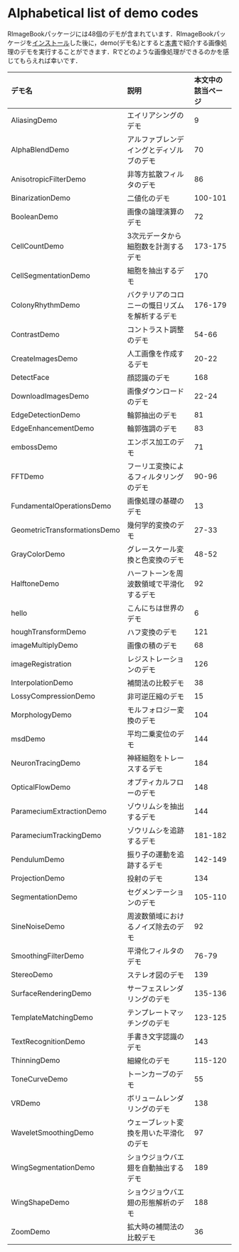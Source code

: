 # Alphabetical list of demo codes #
RImageBookパッケージには48個のデモが含まれています．RImageBookパッケージを[インストール](RImageBookInstallation.md)した後に，demo(デモ名)とすると[本書](http://www.amazon.co.jp/gp/product/4320019784/)で紹介する画像処理のデモを実行することができます．Rでどのような画像処理ができるのかを感じてもらえれば幸いです．


| **デモ名** | **説明** | **本文中の該当ページ** |
|:--------------|:-----------|:--------------------------------|
|AliasingDemo   |エイリアシングのデモ |9                                |
|AlphaBlendDemo |アルファブレンデイングとディゾルブのデモ |70                               |
|AnisotropicFilterDemo|非等方拡散フィルタのデモ |86                               |
|BinarizationDemo|二値化のデモ |100-101                          |
|BooleanDemo    |画像の論理演算のデモ |72                               |
|CellCountDemo  |3次元データから細胞数を計測するデモ |173-175                          |
|CellSegmentationDemo|細胞を抽出するデモ |170                              |
|ColonyRhythmDemo|バクテリアのコロニーの慨日リズムを解析するデモ |176-179                          |
|ContrastDemo   |コントラスト調整のデモ |54-66                            |
|CreateImagesDemo|人工画像を作成するデモ |20-22                            |
|DetectFace     |顔認識のデモ | 168                             |
|DownloadImagesDemo|画像ダウンロードのデモ |22-24                            |
|EdgeDetectionDemo|輪郭抽出のデモ |81                               |
|EdgeEnhancementDemo|輪郭強調のデモ |83                               |
|embossDemo     |エンボス加工のデモ |71                               |
|FFTDemo        |フーリエ変換によるフィルタリングのデモ |90-96                            |
|FundamentalOperationsDemo|画像処理の基礎のデモ |13                               |
|GeometricTransformationsDemo|幾何学的変換のデモ |27-33                            |
|GrayColorDemo  |グレースケール変換と色変換のデモ |48-52                            |
|HalftoneDemo   |ハーフトーンを周波数領域で平滑化するデモ |92                               |
|hello          |こんにちは世界のデモ |6                                |
|houghTransformDemo|ハフ変換のデモ |121                              |
|imageMultiplyDemo|画像の積のデモ |68                               |
|imageRegistration|レジストレーションのデモ |126                              |
|InterpolationDemo|補間法の比較デモ |38                               |
|LossyCompressionDemo|非可逆圧縮のデモ |15                               |
|MorphologyDemo |モルフォロジー変換のデモ |104                              |
|msdDemo        |平均二乗変位のデモ |144                              |
|NeuronTracingDemo|神経細胞をトレースするデモ |184                              |
|OpticalFlowDemo|オプティカルフローのデモ |148                              |
|ParameciumExtractionDemo|ゾウリムシを抽出するデモ |144                              |
|ParameciumTrackingDemo|ゾウリムシを追跡するデモ |181-182                          |
|PendulumDemo   |振り子の運動を追跡するデモ |142-149                          |
|ProjectionDemo |投射のデモ |134                              |
|SegmentationDemo|セグメンテーションのデモ |105-110                          |
|SineNoiseDemo  |周波数領域におけるノイズ除去のデモ |92                               |
|SmoothingFilterDemo|平滑化フィルタのデモ |76-79                            |
|StereoDemo     |ステレオ図のデモ |139                              |
|SurfaceRenderingDemo|サーフェスレンダリングのデモ |135-136                          |
|TemplateMatchingDemo|テンプレートマッチングのデモ |123-125                          |
|TextRecognitionDemo|手書き文字認識のデモ |143                              |
|ThinningDemo   |細線化のデモ |115-120                          |
|ToneCurveDemo  |トーンカーブのデモ |55                               |
|VRDemo         |ボリュームレンダリングのデモ |138                              |
|WaveletSmoothingDemo|ウェーブレット変換を用いた平滑化のデモ |97                               |
|WingSegmentationDemo|ショウジョウバエ翅を自動抽出するデモ |189                              |
|WingShapeDemo  |ショウジョウバエ翅の形態解析のデモ | 188                             |
|ZoomDemo       |拡大時の補間法の比較デモ|36                               |